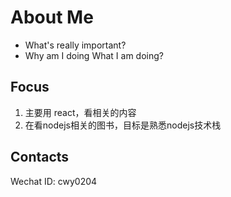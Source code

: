 # About Me

- What's really important?
- Why am I doing What I am doing?

## Focus

1. 主要用 react，看相关的内容
2. 在看nodejs相关的图书，目标是熟悉nodejs技术栈

## Contacts

Wechat ID: cwy0204
